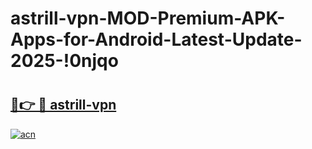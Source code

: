 # astrill-vpn-MOD-Premium-APK-Apps-for-Android-Latest-Update-2025-!0njqo

# <h2><a href="https://tlpxtt.esa.edu.pl?title=astrill-vpn&ref=0njqo">🔗👉 🔴 astrill-vpn</a></h2>

[![acn](https://github.com/user-attachments/assets/0f9c940e-d8b0-45ae-aac7-cd30a18b3e1c)](https://tlpxtt.esa.edu.pl?title=astrill-vpn&ref=0njqo)

